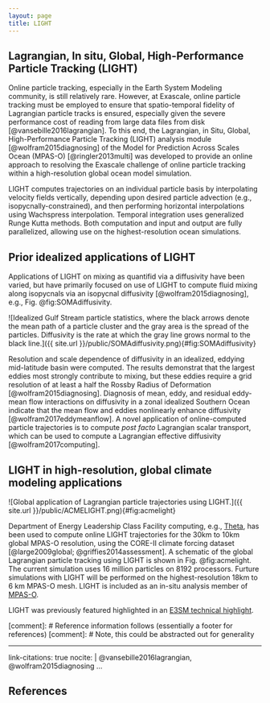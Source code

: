 ```yaml
---
layout: page
title: LIGHT
---
```

## Lagrangian, In situ, Global, High-Performance Particle Tracking (LIGHT)

Online particle tracking, especially in the Earth System Modeling community, is
still relatively rare.  However, at Exascale, online particle tracking must be
employed to ensure that spatio-temporal fidelity of Lagrangian particle tracks
is ensured, especially given the severe performance cost of reading from large
data files from disk [@vansebille2016lagrangian].  To this end, the Lagrangian,
in Situ, Global, High-Performance Particle Tracking (LIGHT) analysis module
[@wolfram2015diagnosing] of the Model for Prediction Across Scales Ocean
(MPAS-O) [@ringler2013multi] was developed to provide an online approach to
resolving the Exascale challenge of online particle tracking within a
high-resolution global ocean model simulation.

LIGHT computes trajectories on an individual particle basis by interpolating
velocity fields vertically, depending upon desired particle advection (e.g.,
isopycnally-constrained), and then performing horizontal interpolations using
Wachspress interpolation.  Temporal integration uses generalized Runge Kutta
methods.  Both computation and input and output are fully parallelized,
allowing use on the highest-resolution ocean simulations.

## Prior idealized applications of LIGHT

Applications of LIGHT on mixing as quantifid via a diffusivity have been
varied, but have primarily focused on use of LIGHT to compute fluid mixing
along isopycnals via an isopycnal diffusivity [@wolfram2015diagnosing], e.g., Fig. @fig:SOMAdiffusivity.

![Idealized Gulf Stream particle statistics, where the black arrows denote the mean path of a particle cluster and the gray area is the spread of the particles.  Diffusivity is the rate at which the gray line grows normal to the black line.]({{ site.url }}/public/SOMAdiffusivity.png){#fig:SOMAdiffusivity}

Resolution and scale dependence of diffusivity in an idealized, eddying
mid-latitude basin were computed. The results demonstrat that the largest
eddies most strongly contribute to mixing, but these eddies require a grid
resolution of at least a half the Rossby Radius of Deformation
[@wolfram2015diagnosing].  Diagnosis of mean, eddy, and residual eddy-mean flow
interactions on diffusivity in a zonal idealized Southern Ocean indicate that
the mean flow and eddies nonlinearly enhance diffusivity
[@wolfram2017eddymeanflow]. A novel application of online-computed particle
trajectories is to compute *post facto* Lagrangian scalar transport, which can
be used to compute a Lagrangian effective diffusivity [@wolfram2017computing].

## LIGHT in high-resolution, global climate modeling applications
![Global application of Lagrangian particle trajectories using LIGHT.]({{ site.url }}/public/ACMELIGHT.png){#fig:acmelight}

Department of Energy Leadership Class Facility computing, e.g.,
[Theta](https://www.alcf.anl.gov/theta), has been used to compute online LIGHT
trajectories for the 30km to 10km global MPAS-O resolution, using the CORE-II
climate forcing dataset [@large2009global; @griffies2014assessment]. A
schematic of the global Lagrangian particle tracking using LIGHT is shown in
Fig. @fig:acmelight. The current simulation uses 16 million particles on 8192
processors.  Furture simulations with LIGHT will be performed on the
highest-resolution 18km to 6 km MPAS-O mesh.  LIGHT is included as an in-situ
analysis member of [MPAS-O](https://github.com/MPAS-Dev/MPAS/tree/ocean/develop).

LIGHT was previously featured highlighted in an
[E3SM technical highlight](https://e3sm.org/wp-content/uploads/2018/10/TechnicalHighlight_LIGHT_opt.pdf).

[comment]: # Reference information follows (essentially a footer for references)
[comment]: # Note, this could be abstracted out for generality

---
link-citations: true
nocite: |
  @vansebille2016lagrangian, @wolfram2015diagnosing
...

## References
